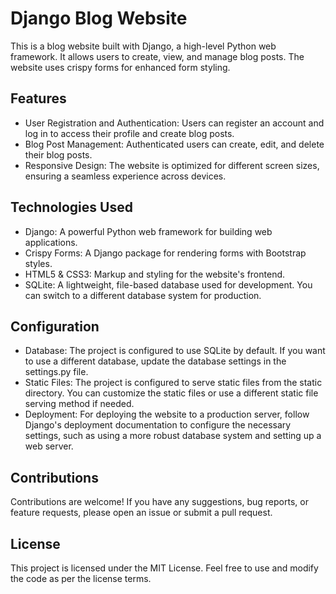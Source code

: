 # Django Blog Website

This is a blog website built with Django, a high-level Python web framework. It allows users to create, view, and manage blog posts. The website uses crispy forms for enhanced form styling.

## Features

* User Registration and Authentication: Users can register an account and log in to access their profile and create blog posts.
* Blog Post Management: Authenticated users can create, edit, and delete their blog posts.
* Responsive Design: The website is optimized for different screen sizes, ensuring a seamless experience across devices.

## Technologies Used

* Django: A powerful Python web framework for building web applications.
* Crispy Forms: A Django package for rendering forms with Bootstrap styles.
* HTML5 & CSS3: Markup and styling for the website's frontend.
* SQLite: A lightweight, file-based database used for development. You can switch to a different database system for production.

## Configuration

* Database: The project is configured to use SQLite by default. If you want to use a different database, update the database settings in the settings.py file.
* Static Files: The project is configured to serve static files from the static directory. You can customize the static files or use a different static file serving method if needed.
* Deployment: For deploying the website to a production server, follow Django's deployment documentation to configure the necessary settings, such as using a more robust database system and setting up a web server.

## Contributions
Contributions are welcome! If you have any suggestions, bug reports, or feature requests, please open an issue or submit a pull request.

## License
This project is licensed under the MIT License. Feel free to use and modify the code as per the license terms.
